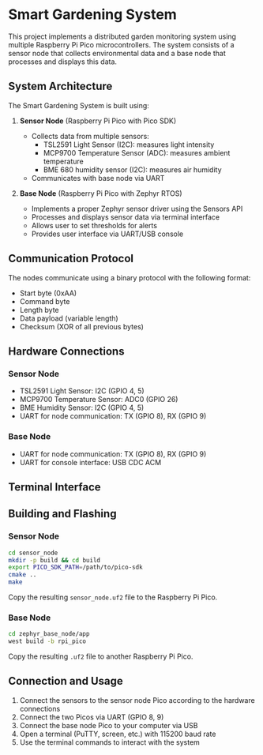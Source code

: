 # Smart Gardening System

This project implements a distributed garden monitoring system using multiple Raspberry Pi Pico microcontrollers. The system consists of a sensor node that collects environmental data and a base node that processes and displays this data.

## System Architecture

The Smart Gardening System is built using:

1. **Sensor Node** (Raspberry Pi Pico with Pico SDK)
   - Collects data from multiple sensors:
     - TSL2591 Light Sensor (I2C): measures light intensity
     - MCP9700 Temperature Sensor (ADC): measures ambient temperature
     - BME 680 humidity sensor (I2C): measures air humidity
   - Communicates with base node via UART

2. **Base Node** (Raspberry Pi Pico with Zephyr RTOS)
   - Implements a proper Zephyr sensor driver using the Sensors API
   - Processes and displays sensor data via terminal interface
   - Allows user to set thresholds for alerts
   - Provides user interface via UART/USB console

## Communication Protocol

The nodes communicate using a binary protocol with the following format:
- Start byte (0xAA)
- Command byte
- Length byte
- Data payload (variable length)
- Checksum (XOR of all previous bytes)

## Hardware Connections

### Sensor Node
- TSL2591 Light Sensor: I2C (GPIO 4, 5)
- MCP9700 Temperature Sensor: ADC0 (GPIO 26)
- BME Humidity Sensor: I2C (GPIO 4, 5)
- UART for node communication: TX (GPIO 8), RX (GPIO 9)

### Base Node
- UART for node communication: TX (GPIO 8), RX (GPIO 9)
- UART for console interface: USB CDC ACM

## Terminal Interface



## Building and Flashing

### Sensor Node
```bash
cd sensor_node
mkdir -p build && cd build
export PICO_SDK_PATH=/path/to/pico-sdk
cmake ..
make
```

Copy the resulting `sensor_node.uf2` file to the Raspberry Pi Pico.

### Base Node
```bash
cd zephyr_base_node/app
west build -b rpi_pico
```

Copy the resulting `.uf2` file to another Raspberry Pi Pico.

## Connection and Usage

1. Connect the sensors to the sensor node Pico according to the hardware connections
2. Connect the two Picos via UART (GPIO 8, 9)
3. Connect the base node Pico to your computer via USB
4. Open a terminal (PuTTY, screen, etc.) with 115200 baud rate
5. Use the terminal commands to interact with the system
